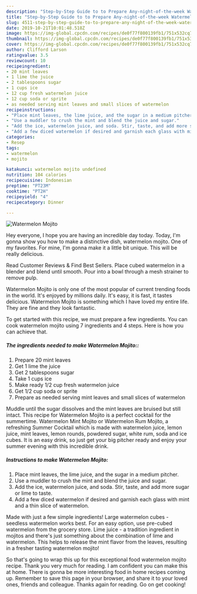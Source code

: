 ```yaml
---
description: "Step-by-Step Guide to to Prepare Any-night-of-the-week Watermelon Mojito"
title: "Step-by-Step Guide to to Prepare Any-night-of-the-week Watermelon Mojito"
slug: 4511-step-by-step-guide-to-to-prepare-any-night-of-the-week-watermelon-mojito
date: 2019-10-21T10:01:48.518Z
image: https://img-global.cpcdn.com/recipes/de0f77f800139fb1/751x532cq70/watermelon-mojito-recipe-main-photo.jpg
thumbnail: https://img-global.cpcdn.com/recipes/de0f77f800139fb1/751x532cq70/watermelon-mojito-recipe-main-photo.jpg
cover: https://img-global.cpcdn.com/recipes/de0f77f800139fb1/751x532cq70/watermelon-mojito-recipe-main-photo.jpg
author: Clifford Larson
ratingvalue: 3.5
reviewcount: 10
recipeingredient:
- 20 mint leaves
- 1 lime the juice
- 2 tablespoons sugar
- 1 cups ice
- 12 cup fresh watermelon juice
- 12 cup soda or sprite
- as needed serving mint leaves and small slices of watermelon
recipeinstructions:
- "Place mint leaves, the lime juice, and the sugar in a medium pitcher."
- "Use a muddler to crush the mint and blend the juice and sugar."
- "Add the ice, watermelon juice, and soda. Stir, taste, and add more sugar or lime to taste."
- "Add a few diced watermelon if desired and garnish each glass with mint and a thin slice of watermelon."
categories:
- Resep
tags:
- watermelon
- mojito

katakunci: watermelon mojito undefined
nutrition: 104 calories
recipecuisine: Indonesian
preptime: "PT23M"
cooktime: "PT2H"
recipeyield: "4"
recipecategory: Dinner

---
```



![Watermelon Mojito](https://img-global.cpcdn.com/recipes/de0f77f800139fb1/751x532cq70/watermelon-mojito-recipe-main-photo.jpg)

Hey everyone, I hope you are having an incredible day today. Today, I'm gonna show you how to make a distinctive dish, watermelon mojito. One of my favorites. For mine, I'm gonna make it a little bit unique. This will be really delicious.

Read Customer Reviews &amp; Find Best Sellers. Place cubed watermelon in a blender and blend until smooth. Pour into a bowl through a mesh strainer to remove pulp.

Watermelon Mojito is only one of the most popular of current trending foods in the world. It's enjoyed by millions daily. It's easy, it is fast, it tastes delicious. Watermelon Mojito is something which I have loved my entire life. They are fine and they look fantastic.


To get started with this recipe, we must prepare a few ingredients. You can cook watermelon mojito using 7 ingredients and 4 steps. Here is how you can achieve that.

##### The ingredients needed to make Watermelon Mojito::

1. Prepare 20 mint leaves
1. Get 1 lime the juice
1. Get 2 tablespoons sugar
1. Take 1 cups ice
1. Make ready 1/2 cup fresh watermelon juice
1. Get 1/2 cup soda or sprite
1. Prepare as needed serving mint leaves and small slices of watermelon


Muddle until the sugar dissolves and the mint leaves are bruised but still intact. This recipe for Watermelon Mojito is a perfect cocktail for the summertime. Watermelon Mint Mojito or Watermelon Rum Mojito, a refreshing Summer Cocktail which is made with watermelon juice, lemon juice, mint leaves, lemon rounds, powdered sugar, white rum, soda and ice cubes. It is an easy drink, so just get your big pitcher ready and enjoy your summer evening with this incredible drink. 

##### Instructions to make Watermelon Mojito:

1. Place mint leaves, the lime juice, and the sugar in a medium pitcher.
1. Use a muddler to crush the mint and blend the juice and sugar.
1. Add the ice, watermelon juice, and soda. Stir, taste, and add more sugar or lime to taste.
1. Add a few diced watermelon if desired and garnish each glass with mint and a thin slice of watermelon.


Made with just a few simple ingredients! Large watermelon cubes - seedless watermelon works best. For an easy option, use pre-cubed watermelon from the grocery store. Lime juice - a tradition ingredient in mojitos and there&#39;s just something about the combination of lime and watermelon. This helps to release the mint flavor from the leaves, resulting in a fresher tasting watermelon mojito! 

So that's going to wrap this up for this exceptional food watermelon mojito recipe. Thank you very much for reading. I am confident you can make this at home. There is gonna be more interesting food in home recipes coming up. Remember to save this page in your browser, and share it to your loved ones, friends and colleague. Thanks again for reading. Go on get cooking!
